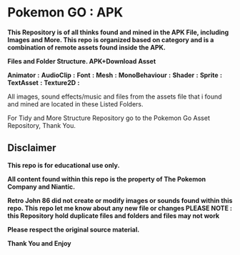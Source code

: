 # __**Pokemon GO**__ __**:**__ __**APK**__

**This Repository is of all thinks found and mined in the APK File, including Images and More. This repo is organized based on category and is a combination of remote assets found inside the APK.**


__**Files and Folder Structure. APK+Download Asset**__

**Animator** **:**
**AudioClip** **:** 
**Font** **:**
**Mesh** **:**
**MonoBehaviour** **:**
**Shader** **:**
**Sprite** **:**
**TextAsset** **:**
**Texture2D** **:**

All images, sound effects/music and files from the assets file that i found and mined are located in these Listed Folders.

For Tidy and More Structure Repository go to the Pokemon Go Asset Repository, Thank You.

## __**Disclaimer**__

**This repo is for educational use only.**

**All content found within this repo is the property of The Pokemon Company and Niantic.**

**Retro John 86 did not create or modify images or sounds found within this repo. This repo let me know about any new file or changes PLEASE NOTE : this Repository hold duplicate files and folders and files may not work**

**Please respect the original source material.**

__**Thank You and Enjoy**__